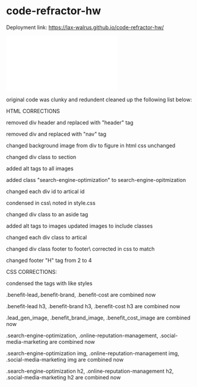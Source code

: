 # code-refractor-hw


Deployment link: https://lax-walrus.github.io/code-refractor-hw/

![ScreenShot](screencapture-lax-walrus-github-io-code-refractor-hw-2020-12-03-14_50_40.pdf)




original code was clunky and redundent cleaned up the following list below:

HTML CORRECTIONS

removed div header and replaced with "header" tag

removed div and replaced with "nav" tag

changed background image from div to figure in html css unchanged

changed div class to section

added alt tags to all images

added class "search-engine-optimization" to search-engine-opitmization

changed each div id to artical id

condensed in css\ noted in style.css  

changed div class to an aside tag

added alt tags to images updated images to include classes

changed each div class to artical

changed div class footer to footer\ corrected in css to match

changed footer "H" tag from 2 to 4

CSS CORRECTIONS:

condensed the tags with like styles

.benefit-lead,.benefit-brand, .benefit-cost  are combined now

.benefit-lead h3, .benefit-brand h3, .benefit-cost h3 are combined now

.lead_gen_image, .benefit_brand_image, .benefit_cost_image are combined now

.search-engine-optimization, .online-reputation-management, .social-media-marketing  are combined now

.search-engine-optimization img, .online-reputation-management img, .social-media-marketing img are combined now

.search-engine-optimization h2, .online-reputation-management h2, .social-media-marketing h2  are combined now
